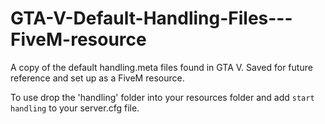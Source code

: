 # GTA-V-Default-Handling-Files---FiveM-resource
A copy of the default handling.meta files found in GTA V. Saved for future reference and set up as a FiveM resource.

To use drop the 'handling' folder into your resources folder and add `start handling` to your server.cfg file.
